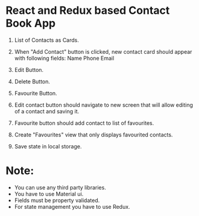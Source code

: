# React and Redux based Contact Book App

1. List of Contacts as Cards.
2. When "Add Contact" button is clicked, new contact card should appear with following fields:
        Name
        Phone
        Email
3. Edit Button.
4. Delete Button.
5. Favourite Button.

6. Edit contact button should navigate to new screen that will allow editing of a contact and saving it.
7. Favourite button should add contact to list of favourites.
8. Create "Favourites" view that only displays favourited contacts.
9. Save state in local storage.

# Note:
- You can use any third party libraries.
- You have to use Material ui.
- Fields must be property validated.
- For state management you have to use Redux.

